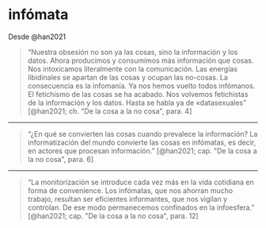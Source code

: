 # infómata
Desde @han2021

>“Nuestra obsesión no son ya las cosas, sino la información y los datos. Ahora producimos y consumimos más información que cosas. Nos intoxicamos literalmente con la comunicación. Las energías libidinales se apartan de las cosas y ocupan las no-cosas. La consecuencia es la infomanía. Ya nos hemos vuelto todos infómanos. El fetichismo de las cosas se ha acabado. Nos volvemos fetichistas de la información y los datos. Hasta se habla ya de «datasexuales” [@han2021; ch. "De la cosa a la no cosa", para. 4]

---
>“¿En qué se convierten las cosas cuando prevalece la información? La informatización del mundo convierte las cosas en infómatas, es decir, en actores que procesan información.” [@han2021; cap. "De la cosa a la no cosa", para. 6]

---

>“La monitorización se introduce cada vez más en la vida cotidiana en forma de convenience. Los infómatas, que nos ahorran mucho trabajo, resultan ser eficientes informantes, que nos vigilan y controlan. De ese modo permanecemos confinados en la infoesfera.” [@han2021; cap. "De la cosa a la no cosa", para. 12]
